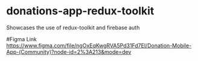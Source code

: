 # donations-app-redux-toolkit
Showcases the use of redux-toolkit and firebase auth

#Figma Link https://www.figma.com/file/ngOxEqKwgRVA5Pd31Fd7El/Donation-Mobile-App-(Community)?node-id=2%3A213&mode=dev
